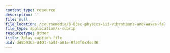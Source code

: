 ```yaml
---
content_type: resource
description: ''
file: null
file_location: /coursemedia/8-03sc-physics-iii-vibrations-and-waves-fall-2016/dd8b93bad4015a4fa01e8f34f0c4ec48_J1uHGy1tRmM.vtt
file_type: application/x-subrip
resourcetype: Other
title: 3play caption file
uid: dd8b93ba-d401-5a4f-a01e-8f34f0c4ec48
---
```

